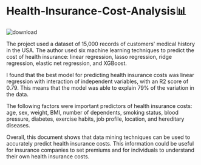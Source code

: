 # Health-Insurance-Cost-Analysis📊

![download](https://github.com/Nate374/Nathan_Musowoya-Health-Insurance-Cost-Analysis/assets/156354640/0bd76d54-773f-4fe6-a23c-bc40144ff17f)

The project used a dataset of 15,000 records of customers' medical history in the USA. The author used six machine learning techniques to predict the cost of health insurance: linear regression, lasso regression, ridge regression, elastic net regression, and XGBoost.

I found that the best model for predicting health insurance costs was linear regression with interaction of independent variables, with an R2 score of 0.79. This means that the model was able to explain 79% of the variation in the data.

The following factors were important predictors of health insurance costs: age, sex, weight, BMI, number of dependents, smoking status, blood pressure, diabetes, exercise habits, job profile, location, and hereditary diseases.

Overall, this document shows that data mining techniques can be used to accurately predict health insurance costs. This information could be useful for insurance companies to set premiums and for individuals to understand their own health insurance costs.

